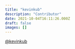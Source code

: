 ```yaml
---
title: "kevinkub"
description: "Contributor"
date: 2021-10-04T16:11:26.000Z
draft: false
images: []
---
```


[@kevinkub](https://github.com/kevinkub)
